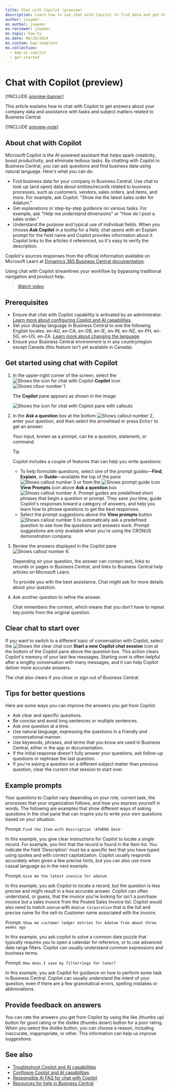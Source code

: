 ```yaml
---
title: Chat with Copilot (preview)
description: Learn how to use chat with Copilot to find data and get help in Business Central.
author: jswymer 
ms.author: jswymer
ms.reviewer: jswymer
ms.topic: how-to 
ms.date: 08/20/2024
ms.custom: bap-template 
ms.collection:
  - bap-ai-copilot
  - get-started
---
```


# Chat with Copilot (preview)

[!INCLUDE [preview-banner](~/../shared-content/shared/preview-includes/preview-banner.md)]

This article explains how to chat with Copilot to get answers about your company data and assistance with tasks and subject matters related to Business Central.​

[!INCLUDE [preview-note](~/../shared-content/shared/preview-includes/production-ready-preview-dynamics365.md)]

## About chat with Copilot

Microsoft Copilot is the AI-powered assistant that helps spark creativity, boost productivity, and eliminate tedious tasks. By chatting with Copilot in Business Central, you can ask questions and find business data using natural language. Here's what you can do:

- Find business data for your company in Business Central. Use chat to look up (and open) data about entities/records related to business processes, such as customers, vendors, sales orders, and items, and more. For example, ask Copilot: "Show me the latest sales order for Adatum."
- Get explanations or step-by-step guidance on various tasks. For example, ask "Help me understand dimensions" or "How do I post a sales order."
- Understand the purpose and typical use of individual fields. When you choose **Ask Copilot** in a tooltip for a field, chat opens with an Explain prompt for the field name and Copilot provides information about it. Copilot links to the articles it referenced, so it's easy to verify the description.

Copilot's sources responses from the official information available on Microsoft Learn at [Dynamics 365 Business Central documentation](/dynamics365/business-central/).
  
Using chat with Copilot streamlines your workflow by bypassing traditional navigation and product help.
  
> [Watch video](https://go.microsoft.com/fwlink/?linkid=2250609)

## Prerequisites

- Ensure that chat with Copilot capability is activated by an administrator. [Learn more about configuring Copilot and AI capabilities](enable-ai.md).
- Set your display language in Business Central to one the following English locales: en-AU, en-CA, en-GB, en-IE, en-IN, en-NZ, en-PH, en-SG, en-US, en-ZA. [Learn more about changing the language](ui-change-basic-settings.md#language).
- Ensure your Business Central environment is in any country/region except Canada (this feature isn't yet available in Canada).

## Get started using chat with Copilot

1. In the upper-right corner of the screen, select the ![Shows the icon for chat with Copilot](media/chat-copilot-icon.png) **Copilot** icon ![Shows cllour number 1](media/callout-number-1.svg).

   The **Copilot** pane appears as shown in the image:
   
    ![Shows the icon for chat with Copilot pane with callouts](media/chat-with-copilot-pane.svg)

1. In the **Ask a question** box at the bottom ![Shows callout number 2](media/callout-number-2.svg), enter your question, and then select the arrowhead or press <kbd>Enter</kbd> to get an answer.

   Your input, known as a *prompt*, can be a question, statement, or command.

   > [!TIP]
   > Copilot includes a couple of features that can help you write questions:
   > - To help formulate questions, select one of the prompt guides&mdash;**Find**, **Explain**, or **Guide**&mdash;available the top of the pane ![Shows callout number 3](media/callout-number-3.svg) or from the ![Shows prompt guide icon](media/prompt-guide-icon.png) **View Prompts**  icon above **Ask a question** box ![Shows callout number 4](media/callout-number-4.svg). Prompt guides are predefined short phrases that begin a question or prompt. They save you time, guide Copilot's responses toward a category of answers, and help you learn how to phrase questions to get the best responses.
   > - Select the prompt suggestions above the **View prompts** button ![Shows callout number 5](media/callout-number-5.svg) to automatically ask a predefined question to see how the questions and answers work. Prompt suggestions are only available when you're using the CRONUS demonstration company.

1. Review the answers displayed in the Copilot pane ![Shows callout number 6](media/callout-number-6.svg).

   Depending on your question, the answer can contain text, links to records or pages in Business Central, and links to Business Central help articles on Microsoft Learn.

   To provide you with the best assistance, Chat might ask for more details about your question.

1. Ask another question to refine the answer.

   Chat remembers the context, which means that you don't have to repeat key points from the original question.

## Clear chat to start over

If you want to switch to a different topic of conversation with Copilot, select the ![Shows the clear chat icon](media/clear-chat-icon.png) **Start a new Copilot chat session**  icon at the bottom of the Copilot pane above the question box. This action clears Copilot's memory of your last few messages. Starting over is often helpful after a lengthy conversation with many messages, and it can help Copilot deliver more accurate answers.

The chat also clears if you close or sign out of Business Central.

## Tips for better questions

Here are some ways you can improve the answers you get from Copilot:

- Ask clear and specific questions.
- Be concise and avoid long sentences or multiple sentences.
- Ask one question at a time. <!--Avoid asking about multiple questions in one message.-->
- Use natural language, expressing the questions in a friendly and conversational manner.
- Use keywords, phrases, and terms that you know are used in Business Central, either in the app or documentation.
- If the initial response doesn't fully answer your questions, ask follow-up questions or rephrase the last question.
- If you're asking a question on a different subject matter than previous question, clear the current chat session to start over.

## Example prompts

Your questions to Copilot vary depending on your role, current task, the processes that your organization follows, and how you express yourself in words. The following are examples that show different ways of asking questions in the chat pane that can inspire you to write your own questions based on your situation.

Prompt: `Find the Item with Description 'ATHENS Desk'`

In this example, you give clear instructions for Copilot to locate a single record. For example, you hint that the record is found in the Item list. You indicate the field 'Description' must be a specific text that you have typed using quotes and with correct capitalization. Copilot usually responds accurately when given a few precise hints, but you can also use more casual language as in the next example.

Prompt: `Give me the latest invoice for adatum`

In this example, you ask Copilot to locate a record, but the question is less precise and might result in a less accurate answer. Copilot can often understand, or guess, that the invoice you're looking for isn't a purchase invoice but a sales invoice from the Posted Sales Invoice list. Copilot would also need to match `adatum` with `Adatum Corporation` that is the full and precise name for the sell-to Customer name associated with the invoice.

Prompt: `Show me customer ledger entries for Adatum from about three weeks ago`

In this example, you ask copilot to solve a common date puzzle that typically requires you to open a calendar for reference, or to use advanced date range filters. Copilot can usually understand common expressions and business terms.

Prompt: `How does I save my filterrings for later?`

In this example, you ask Copilot for guidance on how to perform some task in Business Central. Copilot can usually understand the intent of your question, even if there are a few grammatical errors, spelling mistakes or abbreviations.

## Provide feedback on answers

You can rate the answers you get from Copilot by using the like (thumbs up) button for good rating or the dislike (thumbs down) button for a poor rating. When you select the dislike button, you can choose a reason, including inaccurate, inappropriate, or other. This information can help us improve suggestions.

<!--
1. If you want help getting you're question started, select the prompts either from the **Find**, **Explain**, or **Guide** buttons at the top of the Coplit pane or use the **View Prompts** menu above **Ask a question** box at the bottom.

   Prompts are predefined short phrases that start a question. Apart from saving you time, they're designed to target responses to specific categories. They also help you undestand how you can phrase questions to get the responses.-->
   
## See also

- [Troubleshoot Copilot and AI capabilities](ai-copilot-troubleshooting.md)  
- [Configure Copilot and AI capabilities](enable-ai.md)  
- [Responsible AI FAQ for chat with Copilot](faqs-chat-with-copilot.md)  
- [Resources for help in Business Central](product-help-and-support.md)  
